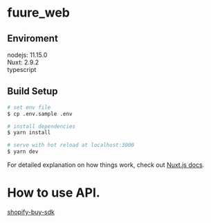 # fuure_web

## Enviroment
nodejs: 11.15.0  
Nuxt: 2.9.2  
typescript  

## Build Setup

``` bash
# set env file
$ cp .env.sample .env

# install dependencies
$ yarn install

# serve with hot reload at localhost:3000
$ yarn dev
```
For detailed explanation on how things work, check out [Nuxt.js docs](https://nuxtjs.org).

# How to use API.
[shopify-buy-sdk](https://github.com/Shopify/js-buy-sdk)
